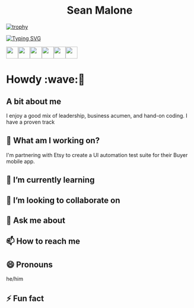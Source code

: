<h1 align="center">Sean Malone</h1>

<p align="center">
  
[![trophy](https://github-profile-trophy.vercel.app/?username=planetmalone&theme=onedark&rank=SECRET,SSS,SS,S,AAA,AA,A,B)](https://github.com/ryo-ma/github-profile-trophy)
  
</p>


[![Typing SVG](https://readme-typing-svg.demolab.com?font=Fira+Code&duration=2000&pause=500&color=FFFFFF&multiline=true&repeat=false&width=550&height=120&lines=Technology+Leader;15%2B+years+of+coding+experience;7%2B+years+of+Technology+and+People+Management;Passion+for+building+user-centric+experiences)](https://git.io/typing-svg)

<div style="display: flex">
  <a href="https://angular.io/" style="text-direction: none !important">
    <img height="32" width="32" src="https://cdn.simpleicons.org/angular/darkorange" />
  </a>
  <a href="https://angular.io/">
    <img height="32" width="32" src="https://cdn.simpleicons.org/react/darkorange" />
  </a>
  <a href="https://angular.io/">
    <img height="32" width="32" src="https://cdn.simpleicons.org/figma/darkorange" />
  </a>
  <a href="https://angular.io/">
    <img height="32" width="32" src="https://cdn.simpleicons.org/laravel/darkorange" />
  </a>
  <a href="https://angular.io/">
    <img height="32" width="32" src="https://cdn.simpleicons.org/solid/darkorange" />
  </a>
  <a href="https://angular.io/">
    <img height="32" width="32" src="https://cdn.simpleicons.org/homeassistant/darkorange" />
  </a>
</div>


<h1 style="border-bottom: none;">Howdy :wave:🤠</h1>

## A bit about me
I enjoy a good mix of leadership, business acumen, and hand-on coding. I have a proven track

## 🔭 What am I working on?
I'm partnering with Etsy to create a UI automation test suite for their Buyer mobile app.

## 🌱 I’m currently learning

## 👯 I’m looking to collaborate on

## 💬 Ask me about

## 📫 How to reach me

## 😄 Pronouns
he/him

## ⚡ Fun fact
